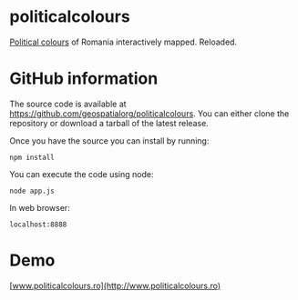 politicalcolours
================

[Political colours](http://en.wikipedia.org/wiki/Political_colour) of Romania interactively mapped. Reloaded.

GitHub information
==================

The source code is available at https://github.com/geospatialorg/politicalcolours.
You can either clone the repository or download a tarball of the latest release.

Once you have the source you can install by running:

	npm install

You can execute the code using node:

	node app.js

In web browser:

	localhost:8888

Demo
====

[www.politicalcolours.ro](http://www.politicalcolours.ro)
